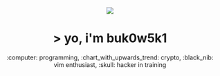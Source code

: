 <div align=center>
    <img src="https://verified.elearnsecurity.com/certificates/f6e08dd5-bc35-4b92-857e-4b56c42f063f">
</div>

<h1 align=center>> yo, i'm buk0w5k1</h1>
<p align="center">:computer: programming, :chart_with_upwards_trend: crypto, :black_nib: vim enthusiast, :skull: hacker in training
</p>
